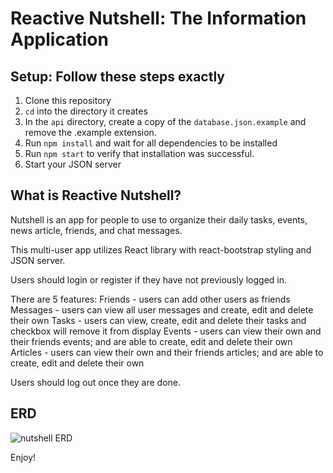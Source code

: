 # Reactive Nutshell: The Information Application

## Setup: Follow these steps exactly

1. Clone this repository
1. `cd` into the directory it creates
1. In the `api` directory, create a copy of the `database.json.example` and remove the .example extension.
1. Run `npm install` and wait for all dependencies to be installed
1. Run `npm start` to verify that installation was successful.
1. Start your JSON server

## What is Reactive Nutshell?

Nutshell is an app for people to use to organize their daily tasks, events, news article, friends, and chat messages.

This multi-user app utilizes React library with react-bootstrap styling and JSON server.

Users should login or register if they have not previously logged in.

There are 5 features:
Friends - users can add other users as friends
Messages - users can view all user messages and create, edit and delete their own
Tasks - users can view, create, edit and delete their tasks and checkbox will remove it from display
Events - users can view their own and their friends events; and are able to create, edit and delete their own
Articles - users can view their own and their friends articles; and are able to create, edit and delete their own

Users should log out once they are done.

## ERD

![nutshell ERD](./assets/nutshell-erd.png)

Enjoy!

